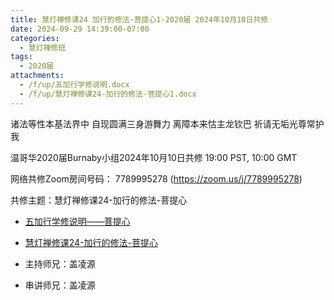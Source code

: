 ```yaml
---
title: 慧灯禅修课24 加行的修法-菩提心1-2020届 2024年10月10日共修
date: 2024-09-29 14:39:00-07:00
categories:
  - 慧灯禅修班
tags:
  - 2020届
attachments:
  - /f/up/五加行学修说明.docx
  - /f/up/慧灯禅修课24-加行的修法-菩提心1.docx
---
```

诸法等性本基法界中 自现圆满三身游舞力
离障本来怙主龙钦巴 祈请无垢光尊常护我

温哥华2020届Burnaby小组2024年10月10日共修
19:00 PST, 10:00 GMT

网络共修Zoom房间号码： 7789995278 (<https://zoom.us/j/7789995278>)

共修主题：慧灯禅修课24-加行的修法-菩提心
* [五加行学修说明——菩提心](/f/up/五加行学修说明.docx)
* [慧灯禅修课24-加行的修法-菩提心](/f/up/慧灯禅修课24-加行的修法-菩提心1.docx)




* 主持师兄：盖凌源
* 串讲师兄：盖凌源
